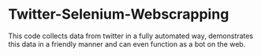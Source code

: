 # Twitter-Selenium-Webscrapping
This code collects data from twitter in a fully automated way, demonstrates this data in a friendly manner and can even function as a bot on the web.

